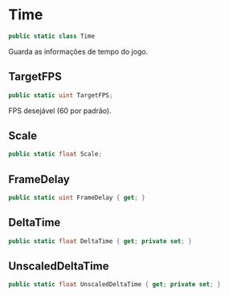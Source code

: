 # Time
```csharp
public static class Time
```
Guarda as informações de tempo do jogo.<br />
## TargetFPS
```csharp
public static uint TargetFPS;
```
FPS desejável (60 por padrão).<br />
## Scale
```csharp
public static float Scale;
```
## FrameDelay
```csharp
public static uint FrameDelay { get; } 
```
## DeltaTime
```csharp
public static float DeltaTime { get; private set; } 
```
## UnscaledDeltaTime
```csharp
public static float UnscaledDeltaTime { get; private set; } 
```
